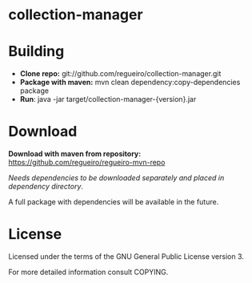 collection-manager
==================

# Building

* **Clone repo:** git://github.com/regueiro/collection-manager.git
* **Package with maven:** mvn clean dependency:copy-dependencies package
* **Run**: java -jar target/collection-manager-{version}.jar


# Download

**Download with maven from repository:** https://github.com/regueiro/regueiro-mvn-repo

*Needs dependencies to be downloaded separately and placed in dependency directory*.


A full package with dependencies will be available in the future.


# License

Licensed under the terms of the GNU General Public License version 3.

For more detailed information consult COPYING.
